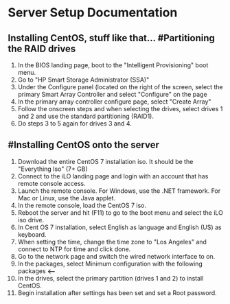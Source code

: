 # Server Setup Documentation

Installing CentOS, stuff like that...
#Partitioning the RAID drives
--
1. In the BIOS landing page, boot to the "Intelligent Provisioning" boot menu. 
1. Go to "HP Smart Storage Administrator (SSA)"
1. Under the Configure panel (located on the right of the screen, select the primary Smart Array Controller and select "Configure" on the page
1. In the primary array controller configure page, select "Create Array"
1. Follow the onscreen steps and when selecting the drives, select drives 1 and 2 and use the standard partitioning (RAID1). 
1. Do steps 3 to 5 again for drives 3 and 4. 



#Installing CentOS onto the server
--
1. Download the entire CentOS 7 installation iso. It should be the "Everything Iso" (7+ GB)
1. Connect to the iLO landing page and login with an account that has remote console access.
1. Launch the remote console. For Windows, use the .NET framework. For Mac or Linux, use the Java applet. 
1. In the remote console, load the CentOS 7 iso.
1. Reboot the server and hit (F11) to go to the boot menu and select the iLO iso drive.
1. In Cent OS 7 installation, select English as language and English (US) as keyboard. 
1. When setting the time, change the time zone to "Los Angeles" and connect to NTP for time and click done. 
1. Go to the network page and switch the wired network interface to on. 
1. In the packages, select Minimum configuration with the following packages **<--**
1. In the drives, select the primary partition (drives 1 and 2) to install CentOS.
1. Begin installation after settings has been set and set a Root password. 
